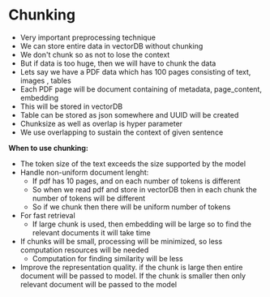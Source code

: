 # Chunking

* Very important preprocessing technique
* We can store entire data in vectorDB without chunking
* We don't chunk so as not to lose the context
* But if data is too huge, then we will have to chunk the data
* Lets say we have a PDF data which has 100 pages consisting of text, images , tables
* Each PDF page will be document containing of metadata, page\_content, embedding
* This will be stored in vectorDB
* Table can be stored as json somewhere and UUID will be created
* Chunksize as well as overlap is hyper parameter&#x20;
* We use overlapping to sustain the context of given sentence



**When to use chunking:**

* The token size of the text exceeds the size supported by the model
* Handle non-uniform document lenght:
  * If pdf has 10 pages, and on each number of tokens is different
  * So when we read pdf and store in vectorDB then in each chunk the number of tokens will be different
  * So if we chunk then there will be uniform number of tokens
* For fast retrieval
  * If large chunk is used, then embedding will be large so to find the relevant documents it will take time
* If chunks will be small, processing will be minimized, so less computation resources will be needed
  * Computation for finding similarity will be less
* Improve the representation quality. if the chunk is large then entire document will be passed to model. If the chunk is smaller then only relevant document will be passed to the model

